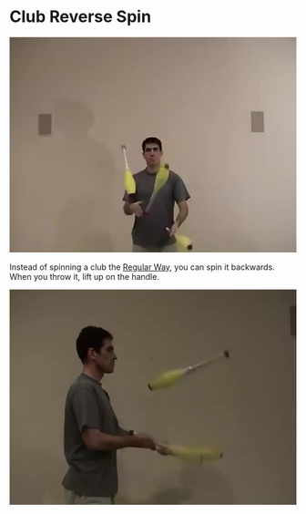 # Club Reverse Spin

![ClubReverseSpin](/site/videos/poster/clubbackflip.jpg)

Instead of spinning a club the [Regular Way](clubcascade.md), you can spin it backwards. When you throw it, lift up on the handle.

![ClubReverseSpinSide](/site/videos/poster/clubbackflip-side.jpg)

